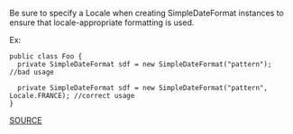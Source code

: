 Be sure to specify a Locale when creating SimpleDateFormat instances to ensure that locale-appropriate formatting is used.

Ex:

    public class Foo {
      private SimpleDateFormat sdf = new SimpleDateFormat("pattern"); //bad usage

      private SimpleDateFormat sdf = new SimpleDateFormat("pattern", Locale.FRANCE); //correct usage
    }

[SOURCE](http://pmd.sourceforge.net/pmd-5.3.2/pmd-java/rules/java/design.html#SimpleDateFormatNeedsLocale)
